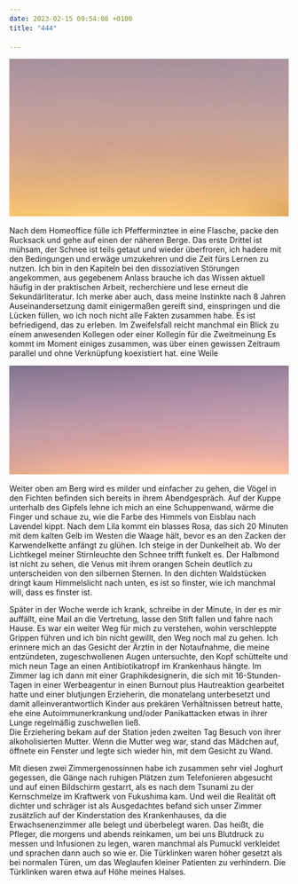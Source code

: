 ```yaml
---
date: 2023-02-15 09:54:08 +0100
title: "444"

---
```

![](/uploads/februar-1.jpg)

Nach dem Homeoffice fülle ich Pfefferminztee in eine Flasche, packe den Rucksack und gehe auf einen der näheren Berge. Das erste Drittel ist mühsam, der Schnee ist teils getaut und wieder überfroren, ich hadere mit den Bedingungen und erwäge umzukehren und die Zeit fürs Lernen zu nutzen. Ich bin in den Kapiteln bei den dissoziativen Störungen angekommen, aus gegebenem Anlass brauche ich das Wissen aktuell häufig in der praktischen Arbeit, recherchiere und lese erneut die Sekundärliteratur. Ich merke aber auch, dass meine Instinkte nach 8 Jahren Auseinandersetzung damit einigermaßen gereift sind, einspringen und die Lücken füllen, wo ich noch nicht alle Fakten zusammen habe. Es ist befriedigend, das zu erleben. Im Zweifelsfall reicht manchmal ein Blick zu einem anwesenden Kollegen oder einer Kollegin für die Zweitmeinung Es kommt im Moment einiges zusammen, was über einen gewissen Zeitraum parallel und ohne Verknüpfung koexistiert hat. eine Weile

![](/uploads/februar-2.jpg)

Weiter oben am Berg wird es milder und einfacher zu gehen, die Vögel in den Fichten befinden sich bereits in ihrem Abendgespräch. Auf der Kuppe unterhalb des Gipfels lehne ich mich an eine Schuppenwand, wärme die Finger und schaue zu, wie die Farbe des Himmels von Eisblau nach Lavendel kippt. Nach dem Lila kommt ein blasses Rosa, das sich 20 Minuten mit dem kalten Gelb im Westen die Waage hält, bevor es an den Zacken der Karwendelkette anfängt zu glühen. Ich steige in der Dunkelheit ab. Wo der Lichtkegel meiner Stirnleuchte den Schnee trifft funkelt es. Der Halbmond ist nicht zu sehen, die Venus mit ihrem orangen Schein deutlich zu unterscheiden von den silbernen Sternen. In den dichten Waldstücken dringt kaum Himmelslicht nach unten, es ist so finster, wie ich manchmal will, dass es finster ist. 

Später in der Woche werde ich krank, schreibe in der Minute, in der es mir auffällt, eine Mail an die Vertretung, lasse den Stift fallen und fahre nach Hause. Es war ein weiter Weg für mich zu verstehen, wohin verschleppte Grippen führen und ich bin nicht gewillt, den Weg noch mal zu gehen. Ich erinnere mich an das Gesicht der Ärztin in der Notaufnahme, die meine entzündeten, zugeschwollenen Augen untersuchte, den Kopf schüttelte und mich neun Tage an einen Antibiotikatropf im Krankenhaus hängte. Im Zimmer lag ich dann mit einer Graphikdesignerin, die sich mit 16-Stunden-Tagen in einer Werbeagentur in einen Burnout plus Hautreaktion gearbeitet hatte und einer blutjungen Erzieherin, die monatelang unterbesetzt und damit alleinverantwortlich Kinder aus prekären Verhältnissen betreut hatte, ehe eine Autoimmunerkrankung und/oder Panikattacken etwas in ihrer Lunge regelmäßig zuschwellen ließ.   
Die Erziehering bekam auf der Station jeden zweiten Tag Besuch von ihrer alkoholisierten Mutter. Wenn die Mutter weg war, stand das Mädchen auf, öffnete ein Fenster und legte sich wieder hin, mit dem Gesicht zu Wand.

Mit diesen zwei Zimmergenossinnen habe ich zusammen sehr viel Joghurt gegessen, die Gänge nach ruhigen Plätzen zum Telefonieren abgesucht und auf einen Bildschirm gestarrt, als es nach dem Tsunami zu der Kernschmelze im Kraftwerk von Fukushima kam. Und weil die Realität oft dichter und schräger ist als Ausgedachtes befand sich unser Zimmer zusätzlich auf der Kinderstation des Krankenhauses, da die Erwachsenenzimmer alle belegt und überbelegt waren. Das heißt, die Pfleger, die morgens und abends reinkamen, um bei uns Blutdruck zu messen und Infusionen zu legen, waren manchmal als Pumuckl verkleidet und sprachen dann auch so wie er. Die Türklinken waren höher gesetzt als bei normalen Türen, um das Weglaufen kleiner Patienten zu verhindern. Die Türklinken waren etwa auf Höhe meines Halses. 